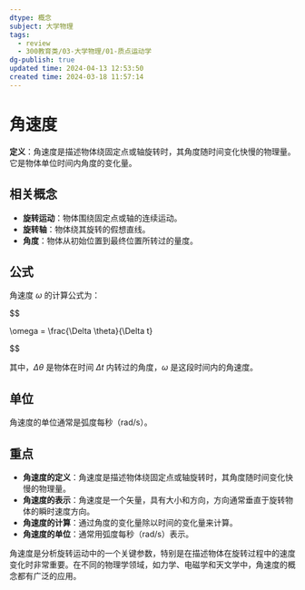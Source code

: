 ```yaml
---
dtype: 概念
subject: 大学物理
tags:
  - review
  - 300教育类/03-大学物理/01-质点运动学
dg-publish: true
updated time: 2024-04-13 12:53:50
created time: 2024-03-18 11:57:14
---
```


# 角速度

**定义**：角速度是描述物体绕固定点或轴旋转时，其角度随时间变化快慢的物理量。它是物体单位时间内角度的变化量。

## 相关概念
- **旋转运动**：物体围绕固定点或轴的连续运动。
- **旋转轴**：物体绕其旋转的假想直线。
- **角度**：物体从初始位置到最终位置所转过的量度。

## 公式

角速度 $\omega$ 的计算公式为：

$$

\omega = \frac{\Delta \theta}{\Delta t}

$$

其中，$\Delta \theta$ 是物体在时间 $\Delta t$ 内转过的角度，$\omega$ 是这段时间内的角速度。

## 单位

角速度的单位通常是弧度每秒（rad/s）。

## 重点
- **角速度的定义**：角速度是描述物体绕固定点或轴旋转时，其角度随时间变化快慢的物理量。
- **角速度的表示**：角速度是一个矢量，具有大小和方向，方向通常垂直于旋转物体的瞬时速度方向。
- **角速度的计算**：通过角度的变化量除以时间的变化量来计算。
- **角速度的单位**：通常用弧度每秒（rad/s）表示。

角速度是分析旋转运动中的一个关键参数，特别是在描述物体在旋转过程中的速度变化时非常重要。在不同的物理学领域，如力学、电磁学和天文学中，角速度的概念都有广泛的应用。

